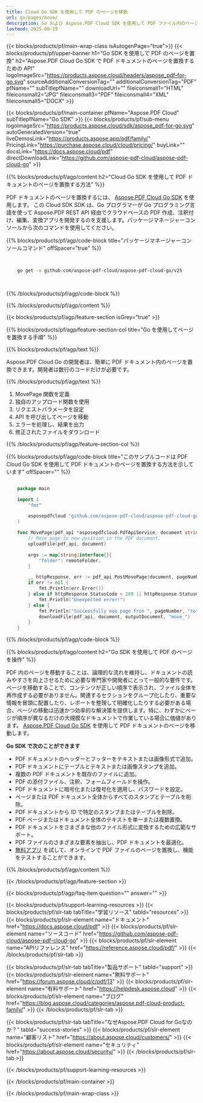 ```yaml
---
title: Cloud Go SDK を使用して PDF のページを移動
url: go/pages/move/
description: Go および Aspose.PDF Cloud SDK を使用して PDF ファイル内のページを移動または並べ替え。
lastmod: 2025-08-19
---
```


{{< blocks/products/pf/main-wrap-class isAutogenPage="true">}}
{{< blocks/products/pf/upper-banner h1="Go SDK を使用して PDF のページを置換" h2="Aspose.PDF Cloud Go SDK で PDF ドキュメントのページを置換するための API" logoImageSrc="https://products.aspose.cloud/headers/aspose_pdf-for-go.svg" sourceAdditionalConversionTag="" additionalConversionTag="PDF" pfName="" subTitlepfName="" downloadUrl="" fileiconsmall1="HTML" fileiconsmall2="JPG" fileiconsmall3="PDF" fileiconsmall4="XML" fileiconsmall5="DOCX" >}}

{{< blocks/products/pf/main-container pfName="Aspose.PDF Cloud" subTitlepfName="Go SDK" >}}
{{< blocks/products/pf/sub-menu logoImageSrc="https://products.aspose.cloud/sdk/aspose_pdf-for-go.svg"
autoGeneratedVersion="true"
liveDemosLink="https://products.aspose.app/pdf/family/" PricingLink="https://purchase.aspose.cloud/cloud/pricing/" buyLink="" docsLink="https://docs.aspose.cloud/pdf"  directDownloadLink="https://github.com/aspose-pdf-cloud/aspose-pdf-cloud-go" >}}

{{% blocks/products/pf/agp/content h2="Cloud Go SDK を使用して PDF ドキュメントのページを置換する方法" %}}

PDF ドキュメントのページを置換するには、
[Aspose.PDF Cloud Go SDK](https://products.aspose.cloud/pdf/go/) を使用します。
この Cloud SDK SDK は、Go プログラマーが Go プログラミング言語を使って Aspose.PDF REST API 経由でクラウドベースの PDF 作成、注釈付け、編集、変換アプリを開発するのを支援します。パッケージマネージャーコンソールから次のコマンドを使用してください。

{{% blocks/products/pf/agp/code-block title="パッケージマネージャーコンソールコマンド" offSpacer="true" %}}

```bash

     
    go get -u github.com/aspose-pdf-cloud/aspose-pdf-cloud-go/v25
     
     
```

{{% /blocks/products/pf/agp/code-block %}}

{{% /blocks/products/pf/agp/content %}}

{{< blocks/products/pf/agp/feature-section isGrey="true" >}}

{{% blocks/products/pf/agp/feature-section-col title="Go を使用してページを置換する手順" %}}

{{% blocks/products/pf/agp/text %}}

Aspose.PDF Cloud Go の開発者は、簡単に PDF ドキュメント内のページを置換できます。開発者は数行のコードだけが必要です。

{{% /blocks/products/pf/agp/text %}}

1. MovePage 関数を定義
1. 独自のアップロード関数を使用
1. リクエストパラメータを設定
1. API を呼び出してページを移動
1. エラーを処理し、結果を出力
1. 修正されたファイルをダウンロード

{{% /blocks/products/pf/agp/feature-section-col %}}

{{% blocks/products/pf/agp/code-block title="このサンプルコードは PDF Cloud Go SDK を使用して PDF ドキュメントのページを置換する方法を示しています" offSpacer="" %}}

```go

    package main

    import (
        "fmt"

        asposepdfcloud "github.com/aspose-pdf-cloud/aspose-pdf-cloud-go/v25"
    )

    func MovePage(pdf_api *asposepdfcloud.PdfApiService, document string, pageNumber int32, newPageNumber int32, outputDocument string, remoteFolder string) {
        // Move page to new position in the PDF document.
        uploadFile(pdf_api, document)

        args := map[string]interface{}{
            "folder": remoteFolder,
        }

        _, httpResponse, err := pdf_api.PostMovePage(document, pageNumber, newPageNumber, args)
        if err != nil {
            fmt.Println(err.Error())
        } else if httpResponse.StatusCode < 200 || httpResponse.StatusCode > 299 {
            fmt.Println("Unexpected error!")
        } else {
            fmt.Println("Successfully moe page fron ", pageNumber, "to", newPageNumber, "position.")
            downloadFile(pdf_api, document, outputDocument, "move_")
        }
    }
```

{{% /blocks/products/pf/agp/code-block %}}

{{% blocks/products/pf/agp/content h2="Go SDK を使用して PDF のページを操作" %}}

PDF 内のページを移動することは、論理的な流れを維持し、ドキュメントの読みやすさを向上させるために必要な専門家や開発者にとって一般的な要件です。ページを移動することで、コンテンツが正しい順序で表示され、ファイル全体を再作成する必要がありません。関連するセクションをグループ化したり、重要な情報を冒頭に配置したり、レポートを整理して明確化したりする必要がある場合、ページの移動は迅速かつ効率的な解決策を提供します。特に、わずかにページが順序が異なるだけの大規模なドキュメントで作業している場合に価値があります。
[Aspose.PDF Cloud Go SDK](https://products.aspose.cloud/pdf/go/) を使用して PDF ドキュメントのページを移動します。

**Go SDK で次のことができます**

+ PDF ドキュメントのヘッダーとフッターをテキストまたは画像形式で追加。
+ PDF ドキュメントにテーブルとテキストまたは画像スタンプを追加。
+ 複数の PDF ドキュメントを既存のファイルに追加。
+ PDF の添付ファイル、注釈、フォームフィールドを操作。
+ PDF ドキュメントに暗号化または復号化を適用し、パスワードを設定。
+ ページまたは PDF ドキュメント全体からすべてのスタンプとテーブルを削除。
+ PDF ドキュメントから ID で特定のスタンプまたはテーブルを削除。
+ PDF ページまたはドキュメント全体のテキストを単一または複数置換。
+ PDF ドキュメントをさまざまな他のファイル形式に変換するための広範なサポート。
+ PDF ファイルのさまざまな要素を抽出し、PDF ドキュメントを最適化。
+ [無料アプリ](https://products.aspose.app/pdf/) を試して、オンラインで PDF ファイルのページを置換し、機能をテストすることができます。

{{% /blocks/products/pf/agp/content %}}

{{< /blocks/products/pf/agp/feature-section >}}

{{< blocks/products/pf/agp/faq-item question="" answer="" >}}

{{< blocks/products/pf/support-learning-resources >}}
{{< blocks/products/pf/slr-tab tabTitle="学習リソース" tabId="resources" >}}
{{< blocks/products/pf/slr-element name="ドキュメント" href="https://docs.aspose.cloud/pdf" >}}
{{< blocks/products/pf/slr-element name="ソースコード" href="https://github.com/aspose-pdf-cloud/aspose-pdf-cloud-go" >}}
{{< blocks/products/pf/slr-element name="APIリファレンス" href="https://reference.aspose.cloud/pdf/" >}}
{{< /blocks/products/pf/slr-tab >}}

{{< blocks/products/pf/slr-tab tabTitle="製品サポート" tabId="support" >}}
{{< blocks/products/pf/slr-element name="無料サポート" href="https://forum.aspose.cloud/c/pdf/13" >}}
{{< blocks/products/pf/slr-element name="有料サポート" href="https://helpdesk.aspose.cloud" >}}
{{< blocks/products/pf/slr-element name="ブログ" href="https://blog.aspose.cloud/categories/aspose.pdf-cloud-product-family/" >}}
{{< /blocks/products/pf/slr-tab >}}

{{< blocks/products/pf/slr-tab tabTitle="なぜAspose.PDF Cloud for Goなのか？" tabId="success-stories" >}}
{{< blocks/products/pf/slr-element name="顧客リスト" href="https://about.aspose.cloud/customers/" >}}
{{< blocks/products/pf/slr-element name="セキュリティ" href="https://about.aspose.cloud/security/" >}}
{{< /blocks/products/pf/slr-tab >}}

{{< /blocks/products/pf/support-learning-resources >}}

{{< /blocks/products/pf/main-container >}}

{{< /blocks/products/pf/main-wrap-class >}}




